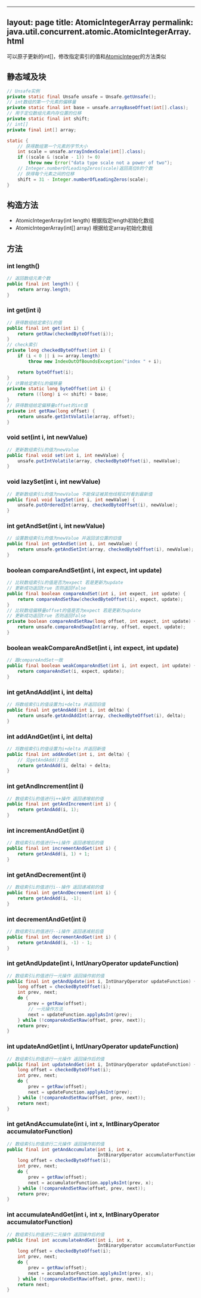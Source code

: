 
---
layout: page
title: AtomicIntegerArray
permalink: java.util.concurrent.atomic.AtomicIntegerArray.html
---
可以原子更新的int[]，修改指定索引的值和[AtomicInteger](AtomicInteger.md)的方法类似

## 静态域及块
```java
// Unsafe实例
private static final Unsafe unsafe = Unsafe.getUnsafe();
// int数组的第一个元素的偏移量
private static final int base = unsafe.arrayBaseOffset(int[].class);
// 用于定位数组元素内存位置的位移
private static final int shift;
// int[]
private final int[] array;

static {
    // 获得数组第一个元素的字节大小
    int scale = unsafe.arrayIndexScale(int[].class);
    if ((scale & (scale - 1)) != 0)
        throw new Error("data type scale not a power of two");
    // Integer.numberOfLeadingZeros(scale)返回高位0的个数
    // 获得每个元素之间的位移
    shift = 31 - Integer.numberOfLeadingZeros(scale);
}
```

## 构造方法
- AtomicIntegerArray(int length) 根据指定length初始化数组  
- AtomicIntegerArray(int[] array) 根据给定array初始化数组  

## 方法
### int length() 
```java
// 返回数组元素个数
public final int length() {
    return array.length;
}
```

### int get(int i)
```java
// 获得数组给定索引i的值
public final int get(int i) {
    return getRaw(checkedByteOffset(i));
}
// check索引
private long checkedByteOffset(int i) {
    if (i < 0 || i >= array.length)
        throw new IndexOutOfBoundsException("index " + i);

    return byteOffset(i);
}
// 计算给定索引i的偏移量
private static long byteOffset(int i) {
    return ((long) i << shift) + base;
}
// 获得数组给定偏移量offset的int值
private int getRaw(long offset) {
    return unsafe.getIntVolatile(array, offset);
}
```

### void set(int i, int newValue)
```java
// 更新数组索引i的值为newValue
public final void set(int i, int newValue) {
    unsafe.putIntVolatile(array, checkedByteOffset(i), newValue);
}
```

### void lazySet(int i, int newValue)
```java
// 更新数组索引i的值为newValue 不能保证被其他线程实时看到最新值
public final void lazySet(int i, int newValue) {
    unsafe.putOrderedInt(array, checkedByteOffset(i), newValue);
}
```

### int getAndSet(int i, int newValue)
```java
// 设置数组索引i的值为newValue 并返回该位置的旧值
public final int getAndSet(int i, int newValue) {
    return unsafe.getAndSetInt(array, checkedByteOffset(i), newValue);
}
```

### boolean compareAndSet(int i, int expect, int update)
```java
// 比较数组索引i的值是否为expect 若是更新为update
// 更新成功返回true 否则返回false
public final boolean compareAndSet(int i, int expect, int update) {
    return compareAndSetRaw(checkedByteOffset(i), expect, update);
}
// 比较数组偏移量offset的值是否为expect 若是更新为update
// 更新成功返回true 否则返回false
private boolean compareAndSetRaw(long offset, int expect, int update) {
    return unsafe.compareAndSwapInt(array, offset, expect, update);
}
```

### boolean weakCompareAndSet(int i, int expect, int update)
```java
// 跟compareAndSet一致
public final boolean weakCompareAndSet(int i, int expect, int update) {
    return compareAndSet(i, expect, update);
}
```

### int getAndAdd(int i, int delta)
```java
// 将数组索引i的值设置为i+delta 并返回旧值
public final int getAndAdd(int i, int delta) {
    return unsafe.getAndAddInt(array, checkedByteOffset(i), delta);
}
```

### int addAndGet(int i, int delta)
```java
// 将数组索引i的值设置为i+delta 并返回新值
public final int addAndGet(int i, int delta) {
    // 见getAndAdd()方法
    return getAndAdd(i, delta) + delta;
}
```

### int getAndIncrement(int i)
```java
// 数组索引i的值进行i++操作 返回递增前的值
public final int getAndIncrement(int i) {
    return getAndAdd(i, 1);
}
```

### int incrementAndGet(int i)
```java
// 数组索引i的值进行++i操作 返回递增后的值
public final int incrementAndGet(int i) {
    return getAndAdd(i, 1) + 1;
}
```

### int getAndDecrement(int i)
```java
// 数组索引i的值进行i--操作 返回递减前的值
public final int getAndDecrement(int i) {
    return getAndAdd(i, -1);
}
```

### int decrementAndGet(int i)
```java
// 数组索引i的值进行--i操作 返回递减前后值
public final int decrementAndGet(int i) {
    return getAndAdd(i, -1) - 1;
}
```
### int getAndUpdate(int i, IntUnaryOperator updateFunction)
```java
// 数组索引i的值进行一元操作 返回操作前的值
public final int getAndUpdate(int i, IntUnaryOperator updateFunction) {
    long offset = checkedByteOffset(i);
    int prev, next;
    do {
        prev = getRaw(offset);
        // 一元操作方法
        next = updateFunction.applyAsInt(prev);
    } while (!compareAndSetRaw(offset, prev, next));
    return prev;
}
```

### int updateAndGet(int i, IntUnaryOperator updateFunction)
```java
// 数组索引i的值进行一元操作 返回操作后的值
public final int updateAndGet(int i, IntUnaryOperator updateFunction) {
    long offset = checkedByteOffset(i);
    int prev, next;
    do {
        prev = getRaw(offset);
        next = updateFunction.applyAsInt(prev);
    } while (!compareAndSetRaw(offset, prev, next));
    return next;
}
```

### int getAndAccumulate(int i, int x, IntBinaryOperator accumulatorFunction)
```java
// 数组索引i的值进行二元操作 返回操作前的值
public final int getAndAccumulate(int i, int x,
                                  IntBinaryOperator accumulatorFunction) {
    long offset = checkedByteOffset(i);
    int prev, next;
    do {
        prev = getRaw(offset);
        next = accumulatorFunction.applyAsInt(prev, x);
    } while (!compareAndSetRaw(offset, prev, next));
    return prev;
}
```

### int accumulateAndGet(int i, int x, IntBinaryOperator accumulatorFunction)
```java
// 数组索引i的值进行二元操作 返回操作后的值
public final int accumulateAndGet(int i, int x,
                                  IntBinaryOperator accumulatorFunction) {
    long offset = checkedByteOffset(i);
    int prev, next;
    do {
        prev = getRaw(offset);
        next = accumulatorFunction.applyAsInt(prev, x);
    } while (!compareAndSetRaw(offset, prev, next));
    return next;
}
```
